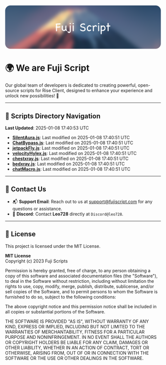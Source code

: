 ![Banner](.github/b.webp)

# 🌍 **We are Fuji Script**

Our global team of developers is dedicated to creating powerful, open-source scripts for Rise Client, designed to enhance your experience and unlock new possibilities! 🌟

---
<!-- SCRIPTS_NAVIGATION_START -->
## 📂 **Scripts Directory Navigation**

**Last Updated**: 2025-01-08 17:40:53 UTC

- **[SilentAura.js](scripts/SilentAura.js)**: Last modified on 2025-01-08 17:40:51 UTC
- **[ChatBypass.js](scripts/ChatBypass.js)**: Last modified on 2025-01-08 17:40:51 UTC
- **[jetpackFly.js](scripts/jetpackFly.js)**: Last modified on 2025-01-08 17:40:51 UTC
- **[velocityHylex.js](scripts/velocityHylex.js)**: Last modified on 2025-01-08 17:40:51 UTC
- **[chestxray.js](scripts/chestxray.js)**: Last modified on 2025-01-08 17:40:51 UTC
- **[bedxray.js](scripts/bedxray.js)**: Last modified on 2025-01-08 17:40:51 UTC
- **[chatMacro.js](scripts/chatMacro.js)**: Last modified on 2025-01-08 17:40:51 UTC

<!-- SCRIPTS_NAVIGATION_END -->

---

## 💬 **Contact Us**  
- 📬 **Support Email**: Reach out to us at [support@fujiscript.com](mailto:support@fujiscript.com) for any questions or assistance.  
- 💬 **Discord**: Contact **Leo728** directly at `Discord@leo728`.

---

## 📜 **License**

This project is licensed under the MIT License.  

**MIT License**  
Copyright (c) 2023 Fuji Scripts  

Permission is hereby granted, free of charge, to any person obtaining a copy of this software and associated documentation files (the "Software"), to deal in the Software without restriction, including without limitation the rights to use, copy, modify, merge, publish, distribute, sublicense, and/or sell copies of the Software, and to permit persons to whom the Software is furnished to do so, subject to the following conditions:  

The above copyright notice and this permission notice shall be included in all copies or substantial portions of the Software.  

THE SOFTWARE IS PROVIDED "AS IS", WITHOUT WARRANTY OF ANY KIND, EXPRESS OR IMPLIED, INCLUDING BUT NOT LIMITED TO THE WARRANTIES OF MERCHANTABILITY, FITNESS FOR A PARTICULAR PURPOSE AND NONINFRINGEMENT. IN NO EVENT SHALL THE AUTHORS OR COPYRIGHT HOLDERS BE LIABLE FOR ANY CLAIM, DAMAGES OR OTHER LIABILITY, WHETHER IN AN ACTION OF CONTRACT, TORT OR OTHERWISE, ARISING FROM, OUT OF OR IN CONNECTION WITH THE SOFTWARE OR THE USE OR OTHER DEALINGS IN THE SOFTWARE.  
